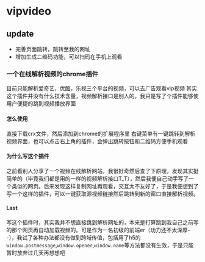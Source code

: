 # vipvideo
## update
- 完善页面跳转，跳转至我的网址
- 增加生成二维码功能，可以扫码在手机上观看
### 一个在线解析视频的chrome插件
目前只能解析爱奇艺，优酷，乐视三个平台的视频，可以去广告观看vip视频
其实这个插件并没有什么技术含量，视频解析接口是别人的，我只是写了个插件能够使用户便捷的跳到视频播放界面
#### 怎么使用
直接下载crx文件，然后添加到chrome的扩展程序里
右键菜单有一键跳转到解析视频界面，也可以点击右上角的插件，会弹出跳转按钮和二维码方便手机观看
#### 为什么写这个插件
之前看别人分享了一个视频在线解析网站，我很好奇然后查了下原理，发现其实挺简单的（毕竟我们都是用的一样的视频解析接口T_T），然后我便自己动手写了一个类似的网页。后来发现这样复制网址再观看，交互太不友好了，于是我便想到了写一个这样的插件，可以一键获取源视频链接然后跳转到新的窗口直接解析视频。
#### Last
写这个插件时，其实我并不想直接跳到解析网址的，本来是打算跳到我自己之前写的那个网页再自动加载视频的。可是作为一名初级的前端er（功力还不太深厚- -），我试了各种办法都没有做到跨域传值，包括用了h5的`window.postmessage`,`window.opener`,`window.name`等方法都没有生效，于是只能暂时放弃过几天再想想吧


